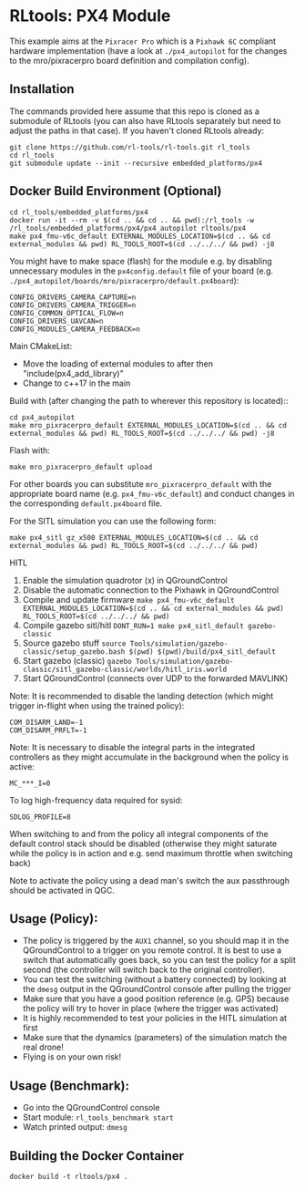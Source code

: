# RLtools: PX4 Module

This example aims at the `Pixracer Pro` which is a `Pixhawk 6C` compliant hardware implementation (have a look at `./px4_autopilot` for the changes to the mro/pixracerpro board definition and compilation config).

## Installation
The commands provided here assume that this repo is cloned as a submodule of RLtools (you can also have RLtools separately but need to adjust the paths in that case).
If you haven't cloned RLtools already:
```
git clone https://github.com/rl-tools/rl-tools.git rl_tools
cd rl_tools
git submodule update --init --recursive embedded_platforms/px4
```

## Docker Build Environment (Optional)
```
cd rl_tools/embedded_platforms/px4
docker run -it --rm -v $(cd .. && cd .. && pwd):/rl_tools -w /rl_tools/embedded_platforms/px4/px4_autopilot rltools/px4
make px4_fmu-v6c_default EXTERNAL_MODULES_LOCATION=$(cd .. && cd external_modules && pwd) RL_TOOLS_ROOT=$(cd ../../../ && pwd) -j8
```

[//]: # (Add `CONFIG_MODULES_BACKPROP_TOOLS_BENCHMARK=y` in the boards `px4config.default` &#40;of whichever board you are using&#41;)
You might have to make space (flash) for the module e.g. by disabling unnecessary modules in the `px4config.default` file of your board (e.g. `./px4_autopilot/boards/mro/pixracerpro/default.px4board`):
```
CONFIG_DRIVERS_CAMERA_CAPTURE=n
CONFIG_DRIVERS_CAMERA_TRIGGER=n
CONFIG_COMMON_OPTICAL_FLOW=n
CONFIG_DRIVERS_UAVCAN=n
CONFIG_MODULES_CAMERA_FEEDBACK=n
```

Main CMakeList:
- Move the loading of external modules to after then "include(px4_add_library)"
- Change to c++17 in the main

Build with (after changing the path to wherever this repository is located)::
```
cd px4_autopilot
make mro_pixracerpro_default EXTERNAL_MODULES_LOCATION=$(cd .. && cd external_modules && pwd) RL_TOOLS_ROOT=$(cd ../../../ && pwd) -j8
````
Flash with:
```
make mro_pixracerpro_default upload
```

For other boards you can substitute `mro_pixracerpro_default` with the appropriate board name (e.g. `px4_fmu-v6c_default`) and conduct changes in the corresponding `default.px4board` file.


For the SITL simulation you can use the following form:

```
make px4_sitl gz_x500 EXTERNAL_MODULES_LOCATION=$(cd .. && cd external_modules && pwd) RL_TOOLS_ROOT=$(cd ../../../ && pwd)
```


HITL
1. Enable the simulation quadrotor (x) in QGroundControl
2. Disable the automatic connection to the Pixhawk in QGroundControl
3. Compile and update firmware `make px4_fmu-v6c_default EXTERNAL_MODULES_LOCATION=$(cd .. && cd external_modules && pwd) RL_TOOLS_ROOT=$(cd ../../../ && pwd)`
4. Compile gazebo sitl/hitl `DONT_RUN=1 make px4_sitl_default gazebo-classic`
5. Source gazebo stuff `source Tools/simulation/gazebo-classic/setup_gazebo.bash $(pwd) $(pwd)/build/px4_sitl_default`
6. Start gazebo (classic) `gazebo Tools/simulation/gazebo-classic/sitl_gazebo-classic/worlds/hitl_iris.world`
7. Start QGroundControl (connects over UDP to the forwarded MAVLINK)

Note: It is recommended to disable the landing detection (which might trigger in-flight when using the trained policy):
```
COM_DISARM_LAND=-1
COM_DISARM_PRFLT=-1
```
Note: It is necessary to disable the integral parts in the integrated controllers as they might accumulate in the background when the policy is active:
```
MC_***_I=0
```
To log high-frequency data required for sysid:
```
SDLOG_PROFILE=8
```
When switching to and from the policy all integral components of the default control stack should be disabled (otherwise they might saturate while the policy is in action and e.g. send maximum throttle when switching back)

Note to activate the policy using a dead man's switch the aux passthrough should be activated in QGC.

## Usage (Policy):
- The policy is triggered by the `AUX1` channel, so you should map it in the QGroundControl to a trigger on you remote control. It is best to use a switch that automatically goes back, so you can test the policy for a split second (the controller will switch back to the original controller).
- You can test the switching (without a battery connected) by looking at the `dmesg` output in the QGroundControl console after pulling the trigger
- Make sure that you have a good position reference (e.g. GPS) because the policy will try to hover in place (where the trigger was activated)
- It is highly recommended to test your policies in the HITL simulation at first
- Make sure that the dynamics (parameters) of the simulation match the real drone!
- Flying is on your own risk!

## Usage (Benchmark):
- Go into the QGroundControl console
- Start module: `rl_tools_benchmark start`
- Watch printed output: `dmesg`



## Building the Docker Container
```
docker build -t rltools/px4 .
```